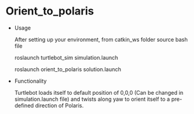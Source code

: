 # Orient_to_polaris

* Usage
  
  After setting up your environment, from catkin_ws folder source bash file 
  
  roslaunch turtlebot_sim simulation.launch
  
  roslaunch orient_to_polaris solution.launch
  
* Functionality

  Turtlebot loads itself to default position of 0,0,0 (Can be changed in simulation.launch file) and twists along yaw to orient itself to a pre-defined direction of Polaris.
   
